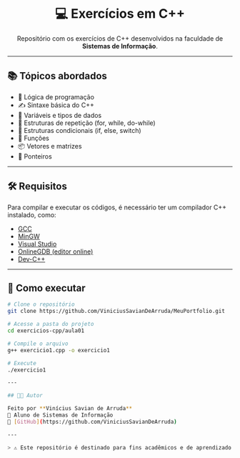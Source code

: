 <div align="center">
  <h1>💻 Exercícios em C++</h1>
  <p>Repositório com os exercícios de C++ desenvolvidos na faculdade de <strong>Sistemas de Informação</strong>.</p>
</div>

---

## 📚 Tópicos abordados

- 🧠 Lógica de programação
- ✍️ Sintaxe básica do C++
- 🔢 Variáveis e tipos de dados
- 🔁 Estruturas de repetição (for, while, do-while)
- 🔀 Estruturas condicionais (if, else, switch)
- 🔧 Funções
- 📦 Vetores e matrizes
- 🧭 Ponteiros

---

## 🛠️ Requisitos

Para compilar e executar os códigos, é necessário ter um compilador C++ instalado, como:

- [GCC](https://gcc.gnu.org/)
- [MinGW](http://www.mingw.org/)
- [Visual Studio](https://visualstudio.microsoft.com/)
- [OnlineGDB (editor online)](https://www.onlinegdb.com/)
- [Dev-C++](https://sourceforge.net/projects/orwelldevcpp/)

---

## 🚀 Como executar

```bash
# Clone o repositório
git clone https://github.com/ViniciusSavianDeArruda/MeuPortfolio.git

# Acesse a pasta do projeto
cd exercicios-cpp/aula01

# Compile o arquivo
g++ exercicio1.cpp -o exercicio1

# Execute
./exercicio1

---

## 👨‍💻 Autor

Feito por **Vinícius Savian de Arruda**  
📘 Aluno de Sistemas de Informação  
🔗 [GitHub](https://github.com/ViniciusSavianDeArruda)

---

> ⚠️ Este repositório é destinado para fins acadêmicos e de aprendizado. Fique à vontade para sugerir melhorias ou enviar contribuições! 😊
